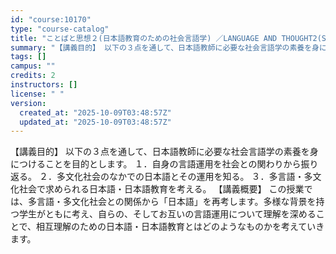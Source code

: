 ```yaml
---
id: "course:10170"
type: "course-catalog"
title: "ことばと思想２(日本語教育のための社会言語学) ／LANGUAGE AND THOUGHT2(SOCIOLINGUISTICS FOR JAPANESE EDUCATION)"
summary: "【講義目的】 以下の３点を通して、日本語教師に必要な社会言語学の素養を身につけることを目的とします。 １．自身の言語運用を社会との関わりから振り返る。 ２．多文化社会のなかでの日本語とその運用を知る。 ３．多言語・多文化社会で求められる日本…"
tags: []
campus: ""
credits: 2
instructors: []
license: " "
version:
  created_at: "2025-10-09T03:48:57Z"
  updated_at: "2025-10-09T03:48:57Z"
---
```


【講義目的】 以下の３点を通して、日本語教師に必要な社会言語学の素養を身につけることを目的とします。 １．自身の言語運用を社会との関わりから振り返る。 ２．多文化社会のなかでの日本語とその運用を知る。 ３．多言語・多文化社会で求められる日本語・日本語教育を考える。 【講義概要】 この授業では、多言語・多文化社会との関係から「日本語」を再考します。多様な背景を持つ学生がともに考え、自らの、そしてお互いの言語運用について理解を深めることで、相互理解のための日本語・日本語教育とはどのようなものかを考えていきます。
